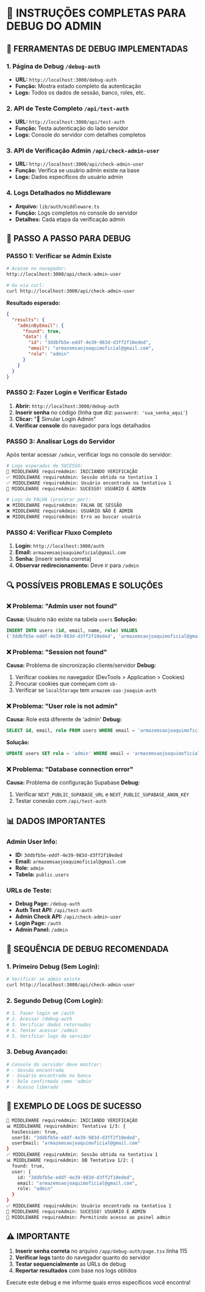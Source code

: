 # 🔧 INSTRUÇÕES COMPLETAS PARA DEBUG DO ADMIN

## 🎯 FERRAMENTAS DE DEBUG IMPLEMENTADAS

### **1. Página de Debug** `/debug-auth`
- **URL:** `http://localhost:3000/debug-auth`
- **Função:** Mostra estado completo da autenticação
- **Logs:** Todos os dados de sessão, banco, roles, etc.

### **2. API de Teste Completo** `/api/test-auth`
- **URL:** `http://localhost:3000/api/test-auth`
- **Função:** Testa autenticação do lado servidor
- **Logs:** Console do servidor com detalhes completos

### **3. API de Verificação Admin** `/api/check-admin-user`
- **URL:** `http://localhost:3000/api/check-admin-user`
- **Função:** Verifica se usuário admin existe na base
- **Logs:** Dados específicos do usuário admin

### **4. Logs Detalhados no Middleware**
- **Arquivo:** `lib/auth/middleware.ts`
- **Função:** Logs completos no console do servidor
- **Detalhes:** Cada etapa da verificação admin

## 🚀 PASSO A PASSO PARA DEBUG

### **PASSO 1: Verificar se Admin Existe**
```bash
# Acesse no navegador:
http://localhost:3000/api/check-admin-user

# Ou via curl:
curl http://localhost:3000/api/check-admin-user
```

**Resultado esperado:**
```json
{
  "results": {
    "adminByEmail": {
      "found": true,
      "data": {
        "id": "3ddbfb5e-eddf-4e39-983d-d3ff2f10eded",
        "email": "armazemsaojoaquimoficial@gmail.com",
        "role": "admin"
      }
    }
  }
}
```

### **PASSO 2: Fazer Login e Verificar Estado**
1. **Abrir:** `http://localhost:3000/debug-auth`
2. **Inserir senha** no código (linha que diz: `password: 'sua_senha_aqui'`)
3. **Clicar:** "🔐 Simular Login Admin"
4. **Verificar console** do navegador para logs detalhados

### **PASSO 3: Analisar Logs do Servidor**
Após tentar acessar `/admin`, verificar logs no console do servidor:

```bash
# Logs esperados de SUCESSO:
🚀 MIDDLEWARE requireAdmin: INICIANDO VERIFICAÇÃO
✅ MIDDLEWARE requireAdmin: Sessão obtida na tentativa 1
✅ MIDDLEWARE requireAdmin: Usuário encontrado na tentativa 1
🎉 MIDDLEWARE requireAdmin: SUCESSO! USUÁRIO É ADMIN

# Logs de FALHA (procurar por):
❌ MIDDLEWARE requireAdmin: FALHA DE SESSÃO
❌ MIDDLEWARE requireAdmin: USUÁRIO NÃO É ADMIN
❌ MIDDLEWARE requireAdmin: Erro ao buscar usuário
```

### **PASSO 4: Verificar Fluxo Completo**
1. **Login:** `http://localhost:3000/auth`
2. **Email:** `armazemsaojoaquimoficial@gmail.com`
3. **Senha:** [inserir senha correta]
4. **Observar redirecionamento:** Deve ir para `/admin`

## 🔍 POSSÍVEIS PROBLEMAS E SOLUÇÕES

### **❌ Problema: "Admin user not found"**
**Causa:** Usuário não existe na tabela `users`
**Solução:**
```sql
INSERT INTO users (id, email, name, role) VALUES 
('3ddbfb5e-eddf-4e39-983d-d3ff2f10eded', 'armazemsaojoaquimoficial@gmail.com', 'Admin', 'admin');
```

### **❌ Problema: "Session not found"**
**Causa:** Problema de sincronização cliente/servidor
**Debug:**
1. Verificar cookies no navegador (DevTools > Application > Cookies)
2. Procurar cookies que começam com `sb-`
3. Verificar se `localStorage` tem `armazem-sao-joaquim-auth`

### **❌ Problema: "User role is not admin"**
**Causa:** Role está diferente de 'admin'
**Debug:**
```sql
SELECT id, email, role FROM users WHERE email = 'armazemsaojoaquimoficial@gmail.com';
```
**Solução:**
```sql
UPDATE users SET role = 'admin' WHERE email = 'armazemsaojoaquimoficial@gmail.com';
```

### **❌ Problema: "Database connection error"**
**Causa:** Problema de configuração Supabase
**Debug:**
1. Verificar `NEXT_PUBLIC_SUPABASE_URL` e `NEXT_PUBLIC_SUPABASE_ANON_KEY`
2. Testar conexão com `/api/test-auth`

## 📊 DADOS IMPORTANTES

### **Admin User Info:**
- **ID:** `3ddbfb5e-eddf-4e39-983d-d3ff2f10eded`
- **Email:** `armazemsaojoaquimoficial@gmail.com`
- **Role:** `admin`
- **Tabela:** `public.users`

### **URLs de Teste:**
- **Debug Page:** `/debug-auth`
- **Auth Test API:** `/api/test-auth`
- **Admin Check API:** `/api/check-admin-user`
- **Login Page:** `/auth`
- **Admin Panel:** `/admin`

## 🎯 SEQUÊNCIA DE DEBUG RECOMENDADA

### **1. Primeiro Debug (Sem Login):**
```bash
# Verificar se admin existe
curl http://localhost:3000/api/check-admin-user
```

### **2. Segundo Debug (Com Login):**
```bash
# 1. Fazer login em /auth
# 2. Acessar /debug-auth
# 3. Verificar dados retornados
# 4. Tentar acessar /admin
# 5. Verificar logs do servidor
```

### **3. Debug Avançado:**
```bash
# Console do servidor deve mostrar:
# - Sessão encontrada
# - Usuário encontrado no banco
# - Role confirmada como 'admin'
# - Acesso liberado
```

## 📝 EXEMPLO DE LOGS DE SUCESSO

```bash
🚀 MIDDLEWARE requireAdmin: INICIANDO VERIFICAÇÃO
📊 MIDDLEWARE requireAdmin: Tentativa 1/3: {
  hasSession: true,
  userId: "3ddbfb5e-eddf-4e39-983d-d3ff2f10eded",
  userEmail: "armazemsaojoaquimoficial@gmail.com"
}
✅ MIDDLEWARE requireAdmin: Sessão obtida na tentativa 1
📊 MIDDLEWARE requireAdmin: DB Tentativa 1/2: {
  found: true,
  user: { 
    id: "3ddbfb5e-eddf-4e39-983d-d3ff2f10eded",
    email: "armazemsaojoaquimoficial@gmail.com",
    role: "admin" 
  }
}
✅ MIDDLEWARE requireAdmin: Usuário encontrado na tentativa 1
🎉 MIDDLEWARE requireAdmin: SUCESSO! USUÁRIO É ADMIN
🎉 MIDDLEWARE requireAdmin: Permitindo acesso ao painel admin
```

## ⚠️ IMPORTANTE

1. **Inserir senha correta** no arquivo `/app/debug-auth/page.tsx` linha 115
2. **Verificar logs** tanto do navegador quanto do servidor
3. **Testar sequencialmente** as URLs de debug
4. **Reportar resultados** com base nos logs obtidos

Execute este debug e me informe quais erros específicos você encontra!